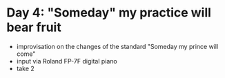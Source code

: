 # Day 4: "Someday" my practice will bear fruit

- improvisation on the changes of the standard "Someday my prince will come"
- input via Roland FP-7F digital piano
- take 2
